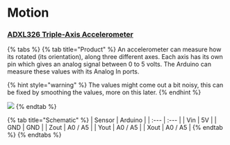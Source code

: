 # Motion

### [ADXL326 Triple-Axis Accelerometer](https://www.adafruit.com/product/1018)

{% tabs %}
{% tab title="Product" %}
An accelerometer can measure how its rotated \(its orientation\), along three different axes. Each axis has its own pin which gives an analog signal between 0 to 5 volts. The Arduino can measure these values with its Analog In ports.

{% hint style="warning" %}
The values might come out a bit noisy, this can be fixed by smoothing the values, more on this later.
{% endhint %}

![](https://cdn-shop.adafruit.com/970x728/1018-00.jpg)
{% endtab %}

{% tab title="Schematic" %}
| Sensor | Arduino |
| :--- | :--- |
| Vin | 5V |
| GND | GND |
| Zout | A0 / A5 |
| Yout | A0 / A5 |
| Xout | A0 / A5 |
{% endtab %}
{% endtabs %}

### 

